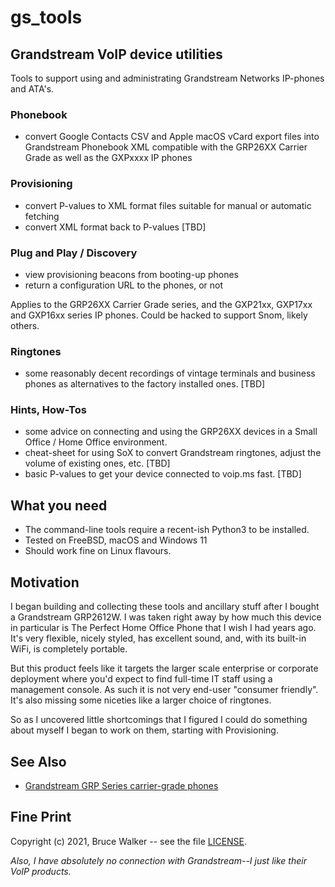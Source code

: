 # gs_tools
## Grandstream VoIP device utilities
Tools to support using and administrating Grandstream Networks
IP-phones and ATA's.

### Phonebook
- convert Google Contacts CSV and Apple macOS vCard export files into Grandstream Phonebook XML compatible with the GRP26XX Carrier Grade as well as the GXPxxxx IP phones

### Provisioning
- convert P-values to XML format files suitable for manual or automatic fetching
- convert XML format back to P-values [TBD]

### Plug and Play / Discovery
- view provisioning beacons from booting-up phones
- return a configuration URL to the phones, or not

Applies to the GRP26XX Carrier Grade series,
and the GXP21xx, GXP17xx and GXP16xx series IP phones.
Could be hacked to support Snom, likely others.

### Ringtones
- some reasonably decent recordings of vintage terminals and business phones as alternatives to the factory installed ones. [TBD]

### Hints, How-Tos
- some advice on connecting and using the GRP26XX devices in a Small Office / Home Office environment.
- cheat-sheet for using SoX to convert Grandstream ringtones, adjust the volume of existing ones, etc. [TBD]
- basic P-values to get your device connected to voip.ms fast. [TBD]

## What you need
- The command-line tools require a recent-ish Python3 to be installed.
- Tested on FreeBSD, macOS and Windows 11
- Should work fine on Linux flavours.

## Motivation
I began building and collecting these tools and ancillary stuff
after I bought a Grandstream GRP2612W.  I was taken right away by
how much this device in particular is The Perfect Home Office Phone
that I wish I had years ago. It's very flexible, nicely styled, has
excellent sound, and, with its built-in WiFi, is completely portable.

But this product feels like it targets the larger scale enterprise
or corporate deployment where you'd expect to find full-time IT
staff using a management console.  As such it is not very end-user
"consumer friendly". It's also missing some niceties like
a larger choice of ringtones.

So as I uncovered little shortcomings that I figured I could do
something about myself I began to work on them, starting with
Provisioning.

## See Also
- [Grandstream GRP Series carrier-grade phones](https://www.grandstream.com/products/ip-voice-telephony/carrier-grade-ip-phones)

## Fine Print

Copyright (c) 2021, Bruce Walker -- see the file [LICENSE](LICENSE).

*Also, I have absolutely no connection with Grandstream--I just like their
VoIP products.*

